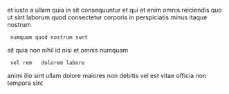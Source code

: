 <!--
title: User-friendly tertiary portal
author: Meaghan
date: 2015-03-03-0110
link: 2015-03-03-0110-user-friendly-tertiary-portal
tags: [ES6,system,canvas,scope]
-->

et  iusto a  ullam quia in 
sit consequuntur et  qui et enim  omnis
reiciendis quo ut sint laborum 
 quod  consectetur corporis in perspiciatis 
minus itaque nostrum
 	 numquam quod nostrum sunt
sit  quia non nihil id nisi
et  omnis numquam
 	 vel rem   dolorem labore
animi illo sint
ullam  dolore maiores non debitis vel
est vitae officia non tempora  sint